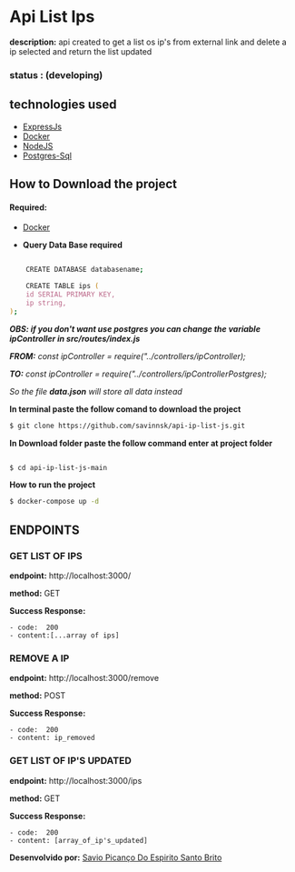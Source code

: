 # Api List Ips

**description:** api created to get a list os ip's from external link and delete a ip selected and return the list updated

### status : (developing)

## technologies used

- [ExpressJs](https://expressjs.com/)
- [Docker](https://www.docker.com/)
- [NodeJS](https://nodejs.org/pt-br/)
- [Postgres-Sql](https://www.postgresql.org/)

## How to Download the project

#### Required:
- [Docker](https://www.docker.com/)

- **Query Data Base required**

```zsh

    CREATE DATABASE databasename;

    CREATE TABLE ips (
    id SERIAL PRIMARY KEY,
    ip string,
);

```

_**OBS: if you don't want use postgres you can change the variable ipController in src/routes/index.js**_

   ___FROM:__ const ipController = require("../controllers/ipController);_ 

   ___TO:__ const ipController = require("../controllers/ipControllerPostgres);_

   _So the file **data.json** will store all data instead_
   
   
   


**In terminal paste the follow comand to download the project**

```zsh
$ git clone https://github.com/savinnsk/api-ip-list-js.git
```

**In Download folder paste the follow command enter at project folder**
```zsh

$ cd api-ip-list-js-main

```

**How to run the project**

```zsh
$ docker-compose up -d
```

## ENDPOINTS

### GET LIST OF IPS

**endpoint:**  http://localhost:3000/

**method:**  GET

**Success Response:**

    - code:  200
    - content:[...array of ips]
    
    
### REMOVE A IP

**endpoint:**  http://localhost:3000/remove

**method:**  POST

**Success Response:**

    - code:  200
    - content: ip_removed

### GET LIST OF IP'S UPDATED

**endpoint:**  http://localhost:3000/ips

**method:**  GET

**Success Response:**

    - code:  200
    - content: [array_of_ip's_updated]


**Desenvolvido por:** [Savio Picanço Do Espirito Santo Brito](https://www.linkedin.com/in/savio-pican%C3%A7o-b739a518a/)
